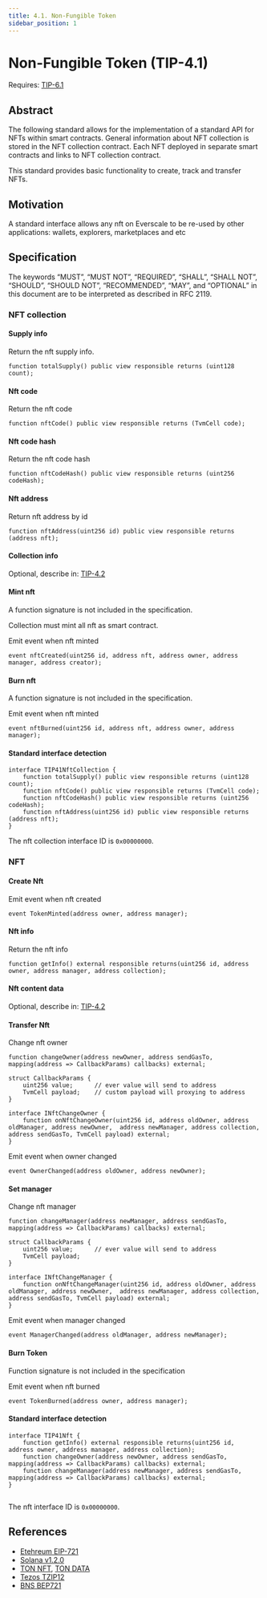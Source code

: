 ```yaml
---
title: 4.1. Non-Fungible Token
sidebar_position: 1
---
```


# Non-Fungible Token (TIP-4.1)

Requires: [TIP-6.1](./../TIP-6/1.md)

## Abstract

The following standard allows for the implementation of a standard API for NFTs within smart contracts. General information about NFT collection is stored in the NFT collection contract. Each NFT deployed in separate smart contracts and links to NFT collection contract.

This standard provides basic functionality to create, track and transfer NFTs.

## Motivation

A standard interface allows any nft on Everscale to be re-used by other applications: wallets, explorers, marketplaces and etc

## Specification

The keywords “MUST”, “MUST NOT”, “REQUIRED”, “SHALL”, “SHALL NOT”, “SHOULD”, “SHOULD NOT”, “RECOMMENDED”, “MAY”, and “OPTIONAL” in this document are to be interpreted as described in RFC 2119.

### NFT collection

#### Supply info

Return the nft supply info.

```solidity
function totalSupply() public view responsible returns (uint128 count);
```

#### Nft code

Return the nft code

```solidity
function nftCode() public view responsible returns (TvmCell code);
```

#### Nft code hash

Return the nft code hash

```solidity
function nftCodeHash() public view responsible returns (uint256 codeHash);
```

#### Nft address

Return nft address by id

```solidity
function nftAddress(uint256 id) public view responsible returns (address nft);
```

#### Collection info

Optional, describe in: [TIP-4.2](./../TIP-4/2.md)

#### Mint nft

A function signature is not included in the specification. 

Collection must mint all nft as smart contract.

Emit event when nft minted

```solidity
event nftCreated(uint256 id, address nft, address owner, address manager, address creator);
```

#### Burn nft

A function signature is not included in the specification. 

Emit event when nft minted

```solidity
event nftBurned(uint256 id, address nft, address owner, address manager);
```

#### Standard interface detection

```solidity
interface TIP41NftCollection {
    function totalSupply() public view responsible returns (uint128 count);
    function nftCode() public view responsible returns (TvmCell code);
    function nftCodeHash() public view responsible returns (uint256 codeHash);
    function nftAddress(uint256 id) public view responsible returns (address nft);
}
```

The nft collection interface ID is `0x00000000`.

### NFT

#### Create Nft

Emit event when nft created

```solidity
event TokenMinted(address owner, address manager);
```

#### Nft info

Return the nft info

```solidity
function getInfo() external responsible returns(uint256 id, address owner, address manager, address collection);
```

#### Nft content data

Optional, describe in: [TIP-4.2](./../TIP-4/2.md)

#### Transfer Nft

Change nft owner

```solidity
function changeOwner(address newOwner, address sendGasTo, mapping(address => CallbackParams) callbacks) external;

struct CallbackParams {
    uint256 value;      // ever value will send to address
    TvmCell payload;    // custom payload will proxying to address
}

interface INftChangeOwner {
    function onNftChangeOwner(uint256 id, address oldOwner, address oldManager, address newOwner,  address newManager, address collection, address sendGasTo, TvmCell payload) external;
}
```

Emit event when owner changed

```solidity
event OwnerChanged(address oldOwner, address newOwner);
```

#### Set manager

Change nft manager 

```solidity
function changeManager(address newManager, address sendGasTo, mapping(address => CallbackParams) callbacks) external;

struct CallbackParams {
    uint256 value;      // ever value will send to address
    TvmCell payload;
}

interface INftChangeManager {
    function onNftChangeManager(uint256 id, address oldOwner, address oldManager, address newOwner,  address newManager, address collection, address sendGasTo, TvmCell payload) external;
}
```

Emit event when manager changed

```solidity
event ManagerChanged(address oldManager, address newManager);
```

#### Burn Token

Function signature is not included in the specification

Emit event when nft burned

```solidity
event TokenBurned(address owner, address manager);
```

#### Standard interface detection

```solidity
interface TIP41Nft {
    function getInfo() external responsible returns(uint256 id, address owner, address manager, address collection);
    function changeOwner(address newOwner, address sendGasTo, mapping(address => CallbackParams) callbacks) external;
    function changeManager(address newManager, address sendGasTo, mapping(address => CallbackParams) callbacks) external;
}


```

The nft interface ID is `0x00000000`.

## References

- [Etehreum EIP-721](https://eips.ethereum.org/EIPS/eip-721)
- [Solana v1.2.0](https://docs.metaplex.com/token-metadata/specification)
- [TON NFT](https://github.com/ton-blockchain/TIPs/issues/62), [TON DATA](https://github.com/ton-blockchain/TIPs/issues/64)
- [Tezos TZIP12](https://gitlab.com/tezos/tzip/-/blob/master/proposals/tzip-12/tzip-12.md)
- [BNS BEP721](https://docs.binance.org/smart-chain/developer/nft-metadata-standard.html)

